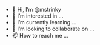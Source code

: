- 👋 Hi, I’m @mstrinky
- 👀 I’m interested in ...
- 🌱 I’m currently learning ...
- 💞️ I’m looking to collaborate on ...
- 📫 How to reach me ...

<!---
mstrinky/mstrinky is a ✨ special ✨ repository because its `README.md` (this file) appears on your GitHub profile.
You can click the Preview link to take a look at your changes.
--->
